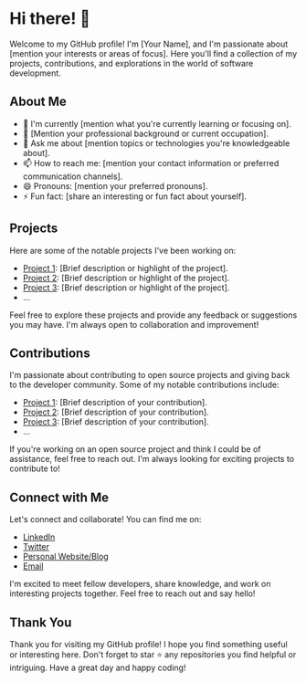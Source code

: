 # Hi there! 👋

Welcome to my GitHub profile! I'm [Your Name], and I'm passionate about [mention your interests or areas of focus]. Here you'll find a collection of my projects, contributions, and explorations in the world of software development.

## About Me

- 🌱 I'm currently [mention what you're currently learning or focusing on].
- 💼 [Mention your professional background or current occupation].
- 💬 Ask me about [mention topics or technologies you're knowledgeable about].
- 📫 How to reach me: [mention your contact information or preferred communication channels].
- 😄 Pronouns: [mention your preferred pronouns].
- ⚡ Fun fact: [share an interesting or fun fact about yourself].

## Projects

Here are some of the notable projects I've been working on:

- [Project 1](link): [Brief description or highlight of the project].
- [Project 2](link): [Brief description or highlight of the project].
- [Project 3](link): [Brief description or highlight of the project].
- ...

Feel free to explore these projects and provide any feedback or suggestions you may have. I'm always open to collaboration and improvement!

## Contributions

I'm passionate about contributing to open source projects and giving back to the developer community. Some of my notable contributions include:

- [Project 1](link): [Brief description of your contribution].
- [Project 2](link): [Brief description of your contribution].
- [Project 3](link): [Brief description of your contribution].
- ...

If you're working on an open source project and think I could be of assistance, feel free to reach out. I'm always looking for exciting projects to contribute to!

## Connect with Me

Let's connect and collaborate! You can find me on:

- [LinkedIn](link)
- [Twitter](link)
- [Personal Website/Blog](link)
- [Email](mailto:your@email.com)

I'm excited to meet fellow developers, share knowledge, and work on interesting projects together. Feel free to reach out and say hello!

## Thank You

Thank you for visiting my GitHub profile! I hope you find something useful or interesting here. Don't forget to star ⭐️ any repositories you find helpful or intriguing. Have a great day and happy coding!


<!---
colingoss/colingoss is a ✨ special ✨ repository because its `README.md` (this file) appears on your GitHub profile.
You can click the Preview link to take a look at your changes.
--->
